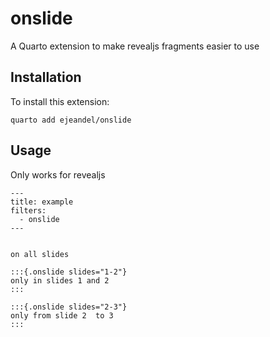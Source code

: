 # onslide

A  Quarto extension to make revealjs fragments easier to use


## Installation

To install this extension:

```
quarto add ejeandel/onslide
```

## Usage

Only works for revealjs 

```
---
title: example
filters: 
  - onslide
---


on all slides

:::{.onslide slides="1-2"}
only in slides 1 and 2
:::

:::{.onslide slides="2-3"}
only from slide 2  to 3
:::

```
